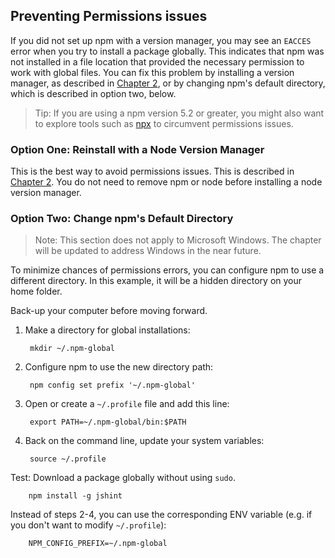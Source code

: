 <!--
title: 03 - Preventing Permissions Issues
featured: true
-->

## Preventing Permissions issues 

If you did not set up npm with a version manager, you may see an `EACCES` error when you try to install a package globally. This indicates that npm was not installed in a file location that provided the necessary permission to work with global files. You can fix this problem by installing a version manager, as described in [Chapter 2](https://docs.npmjs.com/getting-started/installing-node), or by changing npm's default directory, which is described in option two, below. 

> Tip: If you are using a npm version 5.2 or greater, you might also want to explore tools such as [npx](https://medium.com/@maybekatz/introducing-npx-an-npm-package-runner-55f7d4bd282b) to circumvent permissions issues.

### Option One: Reinstall with a Node Version Manager

This is the best way to avoid permissions issues. This is described in [Chapter 2](docs.npmjs.com/getting-started/installation-and-version-management.md). You do not need to remove npm or node before installing a node version manager. 

### Option Two: Change npm's Default Directory 

>Note: This section does not apply to Microsoft Windows. The chapter will be updated to address Windows in the near future. 

To minimize chances of permissions errors, you can configure npm to use a different directory. In this example, it will be a hidden directory on your home folder.

Back-up your computer before moving forward.

1. Make a directory for global installations:

        mkdir ~/.npm-global

2. Configure npm to use the new directory path:

        npm config set prefix '~/.npm-global'

3. Open or create a `~/.profile` file and add this line:

        export PATH=~/.npm-global/bin:$PATH

4. Back on the command line, update your system variables:

        source ~/.profile

Test: Download a package globally without using `sudo`.

        npm install -g jshint

Instead of steps 2-4, you can use the corresponding ENV variable (e.g. if you don't want to modify `~/.profile`):

        NPM_CONFIG_PREFIX=~/.npm-global
     

